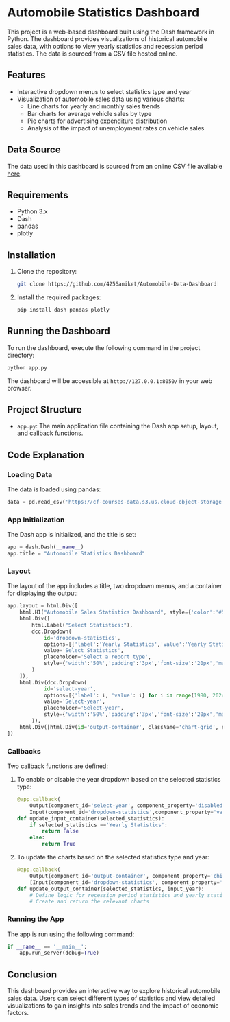# Automobile Statistics Dashboard

This project is a web-based dashboard built using the Dash framework in Python. The dashboard provides visualizations of historical automobile sales data, with options to view yearly statistics and recession period statistics. The data is sourced from a CSV file hosted online.

## Features

- Interactive dropdown menus to select statistics type and year
- Visualization of automobile sales data using various charts:
  - Line charts for yearly and monthly sales trends
  - Bar charts for average vehicle sales by type
  - Pie charts for advertising expenditure distribution
  - Analysis of the impact of unemployment rates on vehicle sales

## Data Source

The data used in this dashboard is sourced from an online CSV file available [here](https://cf-courses-data.s3.us.cloud-object-storage.appdomain.cloud/IBMDeveloperSkillsNetwork-DV0101EN-SkillsNetwork/Data%20Files/historical_automobile_sales.csv).

## Requirements

- Python 3.x
- Dash
- pandas
- plotly

## Installation

1. Clone the repository:
    ```sh
    git clone https://github.com/4256aniket/Automobile-Data-Dashboard
    ```
2. Install the required packages:
    ```sh
    pip install dash pandas plotly
    ```

## Running the Dashboard

To run the dashboard, execute the following command in the project directory:
```sh
python app.py
```

The dashboard will be accessible at `http://127.0.0.1:8050/` in your web browser.

## Project Structure

- `app.py`: The main application file containing the Dash app setup, layout, and callback functions.

## Code Explanation

### Loading Data

The data is loaded using pandas:
```python
data = pd.read_csv('https://cf-courses-data.s3.us.cloud-object-storage.appdomain.cloud/IBMDeveloperSkillsNetwork-DV0101EN-SkillsNetwork/Data%20Files/historical_automobile_sales.csv')
```

### App Initialization

The Dash app is initialized, and the title is set:
```python
app = dash.Dash(__name__)
app.title = "Automobile Statistics Dashboard"
```

### Layout

The layout of the app includes a title, two dropdown menus, and a container for displaying the output:
```python
app.layout = html.Div([
    html.H1("Automobile Sales Statistics Dashboard", style={'color':'#503D36', 'text-align':'center', 'font-size':24, 'margin':'auto'}),
    html.Div([
        html.Label("Select Statistics:"),
        dcc.Dropdown(
            id='dropdown-statistics',
            options=[{'label':'Yearly Statistics','value':'Yearly Statistics'}, {'label':'Recession Period Statistics','value':'Recession Period Statistics'}],
            value='Select Statistics',
            placeholder='Select a report type',
            style={'width':'50%','padding':'3px','font-size':'20px','margin':'auto'}
        )
    ]),
    html.Div(dcc.Dropdown(
            id='select-year',
            options=[{'label': i, 'value': i} for i in range(1980, 2024, 1)],
            value='Select-year',
            placeholder='Select-year',
            style={'width':'50%','padding':'3px','font-size':'20px','margin':'auto'}
        )),
    html.Div([html.Div(id='output-container', className='chart-grid', style={'display':'flex'})])
])
```

### Callbacks

Two callback functions are defined:

1. To enable or disable the year dropdown based on the selected statistics type:
    ```python
    @app.callback(
        Output(component_id='select-year', component_property='disabled'),
        Input(component_id='dropdown-statistics',component_property='value'))
    def update_input_container(selected_statistics):
        if selected_statistics =='Yearly Statistics': 
            return False
        else: 
            return True
    ```

2. To update the charts based on the selected statistics type and year:
    ```python
    @app.callback(
        Output(component_id='output-container', component_property='children'),
        [Input(component_id='dropdown-statistics', component_property='value'), Input(component_id='select-year', component_property='value')])
    def update_output_container(selected_statistics, input_year):
        # Define logic for recession period statistics and yearly statistics
        # Create and return the relevant charts
    ```

### Running the App

The app is run using the following command:
```python
if __name__ == '__main__':
    app.run_server(debug=True)
```

## Conclusion

This dashboard provides an interactive way to explore historical automobile sales data. Users can select different types of statistics and view detailed visualizations to gain insights into sales trends and the impact of economic factors.